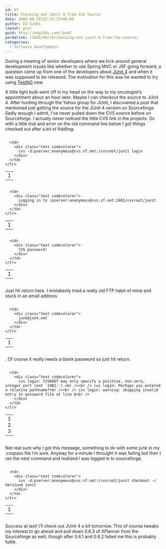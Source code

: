 ```yaml
---
id: 67
title: Checking out JUnit 4 from the Source
date: 2005-08-16T22:37:13+00:00
author: Ed Gibbs
layout: post
guid: http://edgibbs.com/?p=67
permalink: /2005/08/16/checking-out-junit-4-from-the-source/
categories:
  - software development
---
```

During a meeting of senior developers where we kick around general development issues like whether to use Spring MVC or JSF going forward, a question came up from one of the developers about [JUnit 4](http://www.beust.com/weblog/archives/000292.html) and when it was supposed to be released. The motivation for this was he wanted to try using [TestNG](http://testng.org/doc/) now.

A little light bulb went off in my head on the way to my oncologist&#8217;s appointment about an hour later. Maybe I can checkout the source to JUnit 4. After hunting through the Yahoo group for JUnit, I discovered a post that mentioned just getting the source for the JUnit 4 version on Sourceforge. Sadly enough I admit, I&#8217;ve never pulled down the CVS source before on Sourceforge. I actually never noticed the little CVS link in the projects. So with a little trial and error on the old command line below I got things checked out after a bit of fiddling:

<div class="codecolorer-container text vibrant overflow-off" style="overflow:auto;white-space:nowrap;">
  <table cellspacing="0" cellpadding="0">
    <tr>
      <td class="line-numbers">
        <div>
          1<br />
        </div>
      </td>
      
      <td>
        <div class="text codecolorer">
          cvs -d:pserver:anonymous@cvs.sf.net:/cvsroot/junit login
        </div>
      </td>
    </tr>
  </table>
</div>

<div class="codecolorer-container text vibrant overflow-off" style="overflow:auto;white-space:nowrap;">
  <table cellspacing="0" cellpadding="0">
    <tr>
      <td class="line-numbers">
        <div>
          1<br />
        </div>
      </td>
      
      <td>
        <div class="text codecolorer">
          Logging in to :pserver:anonymous@cvs.sf.net:2401/cvsroot/junit
        </div>
      </td>
    </tr>
  </table>
</div>



<div class="codecolorer-container text vibrant overflow-off" style="overflow:auto;white-space:nowrap;">
  <table cellspacing="0" cellpadding="0">
    <tr>
      <td class="line-numbers">
        <div>
          1<br />
        </div>
      </td>
      
      <td>
        <div class="text codecolorer">
          CVS password:
        </div>
      </td>
    </tr>
  </table>
</div>

Just hit return here. I mistakenly tried a really old FTP habit of mine and stuck in an email address

<div class="codecolorer-container text vibrant overflow-off" style="overflow:auto;white-space:nowrap;">
  <table cellspacing="0" cellpadding="0">
    <tr>
      <td class="line-numbers">
        <div>
          1<br />
        </div>
      </td>
      
      <td>
        <div class="text codecolorer">
          junk@junk.net
        </div>
      </td>
    </tr>
  </table>
</div>

. Of course it really needs a blank password so just hit return.

<div class="codecolorer-container text vibrant overflow-off" style="overflow:auto;white-space:nowrap;">
  <table cellspacing="0" cellpadding="0">
    <tr>
      <td class="line-numbers">
        <div>
          1<br />2<br />3<br />
        </div>
      </td>
      
      <td>
        <div class="text codecolorer">
          cvs login: CVSROOT may only specify a positive, non-zero, integer port (not `2401:').<br /><br /> cvs login: Perhaps you entered a relative pathname?<br /><br /> cvs login: warning: skipping invalid entry in password file at line 6<br />
        </div>
      </td>
    </tr>
  </table>
</div>

Not real sure why I got this message, something to do with some junk in my .cvspass file I&#8217;m sure. Anyway for a minute I throught it was failing but then I ran the next command and realized I was logged in to sourceforge.

<div class="codecolorer-container text vibrant overflow-off" style="overflow:auto;white-space:nowrap;">
  <table cellspacing="0" cellpadding="0">
    <tr>
      <td class="line-numbers">
        <div>
          1<br />
        </div>
      </td>
      
      <td>
        <div class="text codecolorer">
          cvs -d:pserver:anonymous@cvs.sf.net:/cvsroot/junit checkout -r Version4 junit
        </div>
      </td>
    </tr>
  </table>
</div>

Success at last! I&#8217;ll check out JUnit 4 a bit tomorrow. This of course tweaks my interest to go ahead and pull down 0.6.3 of XPlanner from the Sourceforge as well, though after 0.6.1 and 0.6.2 failed me this is probably futile.